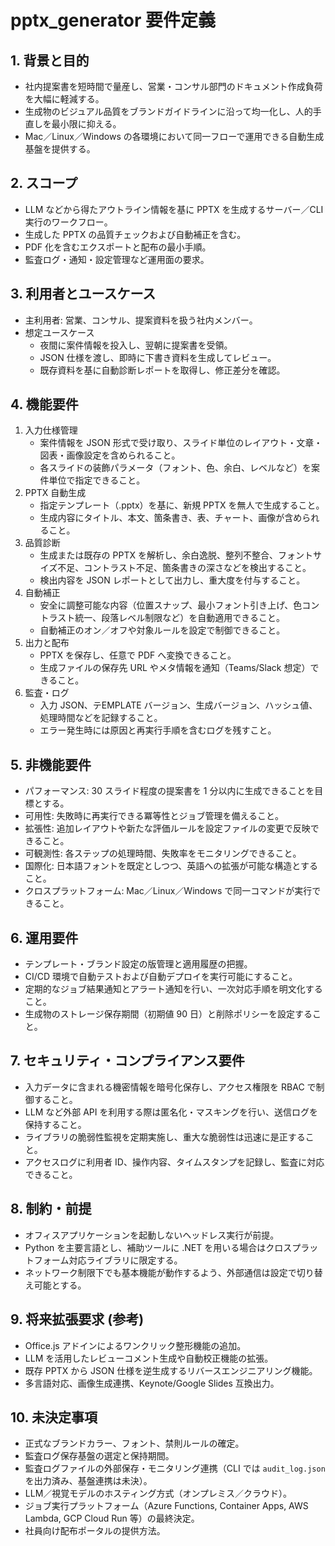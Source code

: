 # pptx_generator 要件定義

## 1. 背景と目的
- 社内提案書を短時間で量産し、営業・コンサル部門のドキュメント作成負荷を大幅に軽減する。
- 生成物のビジュアル品質をブランドガイドラインに沿って均一化し、人的手直しを最小限に抑える。
- Mac／Linux／Windows の各環境において同一フローで運用できる自動生成基盤を提供する。

## 2. スコープ
- LLM などから得たアウトライン情報を基に PPTX を生成するサーバー／CLI 実行のワークフロー。
- 生成した PPTX の品質チェックおよび自動補正を含む。
- PDF 化を含むエクスポートと配布の最小手順。
- 監査ログ・通知・設定管理など運用面の要求。

## 3. 利用者とユースケース
- 主利用者: 営業、コンサル、提案資料を扱う社内メンバー。
- 想定ユースケース
  - 夜間に案件情報を投入し、翌朝に提案書を受領。
  - JSON 仕様を渡し、即時に下書き資料を生成してレビュー。
  - 既存資料を基に自動診断レポートを取得し、修正差分を確認。

## 4. 機能要件
1. 入力仕様管理
   - 案件情報を JSON 形式で受け取り、スライド単位のレイアウト・文章・図表・画像設定を含められること。
   - 各スライドの装飾パラメータ（フォント、色、余白、レベルなど）を案件単位で指定できること。
2. PPTX 自動生成
   - 指定テンプレート（.pptx）を基に、新規 PPTX を無人で生成すること。
   - 生成内容にタイトル、本文、箇条書き、表、チャート、画像が含められること。
3. 品質診断
   - 生成または既存の PPTX を解析し、余白逸脱、整列不整合、フォントサイズ不足、コントラスト不足、箇条書きの深さなどを検出すること。
   - 検出内容を JSON レポートとして出力し、重大度を付与すること。
4. 自動補正
   - 安全に調整可能な内容（位置スナップ、最小フォント引き上げ、色コントラスト統一、段落レベル制限など）を自動適用できること。
   - 自動補正のオン／オフや対象ルールを設定で制御できること。
5. 出力と配布
   - PPTX を保存し、任意で PDF へ変換できること。
   - 生成ファイルの保存先 URL やメタ情報を通知（Teams/Slack 想定）できること。
6. 監査・ログ
   - 入力 JSON、テEMPLATE バージョン、生成バージョン、ハッシュ値、処理時間などを記録すること。
   - エラー発生時には原因と再実行手順を含むログを残すこと。

## 5. 非機能要件
- パフォーマンス: 30 スライド程度の提案書を 1 分以内に生成できることを目標とする。
- 可用性: 失敗時に再実行できる冪等性とジョブ管理を備えること。
- 拡張性: 追加レイアウトや新たな評価ルールを設定ファイルの変更で反映できること。
- 可観測性: 各ステップの処理時間、失敗率をモニタリングできること。
- 国際化: 日本語フォントを既定としつつ、英語への拡張が可能な構造とすること。
- クロスプラットフォーム: Mac／Linux／Windows で同一コマンドが実行できること。

## 6. 運用要件
- テンプレート・ブランド設定の版管理と適用履歴の把握。
- CI/CD 環境で自動テストおよび自動デプロイを実行可能にすること。
- 定期的なジョブ結果通知とアラート通知を行い、一次対応手順を明文化すること。
- 生成物のストレージ保存期間（初期値 90 日）と削除ポリシーを設定すること。

## 7. セキュリティ・コンプライアンス要件
- 入力データに含まれる機密情報を暗号化保存し、アクセス権限を RBAC で制御すること。
- LLM など外部 API を利用する際は匿名化・マスキングを行い、送信ログを保持すること。
- ライブラリの脆弱性監視を定期実施し、重大な脆弱性は迅速に是正すること。
- アクセスログに利用者 ID、操作内容、タイムスタンプを記録し、監査に対応できること。

## 8. 制約・前提
- オフィスアプリケーションを起動しないヘッドレス実行が前提。
- Python を主要言語とし、補助ツールに .NET を用いる場合はクロスプラットフォーム対応ライブラリに限定する。
- ネットワーク制限下でも基本機能が動作するよう、外部通信は設定で切り替え可能とする。

## 9. 将来拡張要求 (参考)
- Office.js アドインによるワンクリック整形機能の追加。
- LLM を活用したレビューコメント生成や自動校正機能の拡張。
- 既存 PPTX から JSON 仕様を逆生成するリバースエンジニアリング機能。
- 多言語対応、画像生成連携、Keynote/Google Slides 互換出力。

## 10. 未決定事項
- 正式なブランドカラー、フォント、禁則ルールの確定。
- 監査ログ保存基盤の選定と保持期間。
- 監査ログファイルの外部保存・モニタリング連携（CLI では `audit_log.json` を出力済み、基盤連携は未決）。
- LLM／視覚モデルのホスティング方式（オンプレミス／クラウド）。
- ジョブ実行プラットフォーム（Azure Functions, Container Apps, AWS Lambda, GCP Cloud Run 等）の最終決定。
- 社員向け配布ポータルの提供方法。
